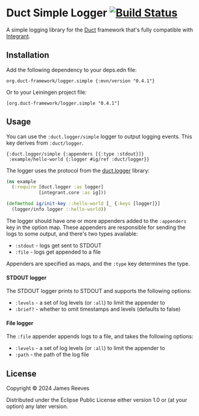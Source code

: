 # Duct Simple Logger [![Build Status](https://github.com/duct-framework/logger.simple/actions/workflows/test.yml/badge.svg)](https://github.com/duct-framework/logger.simple/actions/workflows/test.yml)

A simple logging library for the [Duct][] framework that's fully
compatible with [Integrant][].

[duct]: https://github.com/duct-framework/duct
[integrant]: https://github.com/weavejester/integrant

## Installation

Add the following dependency to your deps.edn file:

    org.duct-framework/logger.simple {:mvn/version "0.4.1"}

Or to your Leiningen project file:

    [org.duct-framework/logger.simple "0.4.1"]

## Usage

You can use the `:duct.logger/simple` logger to output logging events.
This key derives from `:duct/logger`.

```edn
{:duct.logger/simple {:appenders [{:type :stdout}]}
 :example/hello-world {:logger #ig/ref :duct/logger}}
```

The logger uses the protocol from the [duct.logger][] library:

```clojure
(ns example
  (:require [duct.logger :as logger]
            [integrant.core :as ig]))

(defmethod ig/init-key ::hello-world [_ {:keys [logger]}]
  (logger/info logger ::hello-world))
```

[duct.logger]: https://github.com/duct-framework/logger

The logger should have one or more appenders added to the `:appenders`
key in the option map. These appenders are responsible for sending the
logs to some output, and there's two types available:

- `:stdout` - logs get sent to STDOUT
- `:file`   - logs get appended to a file

Appenders are specified as maps, and the `:type` key determines the
type.

#### STDOUT logger

The STDOUT logger prints to STDOUT and supports the following options:

- `:levels` - a set of log levels (or `:all`) to limit the appender to
- `:brief?` - whether to omit timestamps and levels (defaults to false)

#### File logger

The `:file` appender appends logs to a file, and takes the following
options:

- `:levels` - a set of log levels (or `:all`) to limit the appender to
- `:path` - the path of the log file

## License

Copyright © 2024 James Reeves

Distributed under the Eclipse Public License either version 1.0 or (at
your option) any later version.

